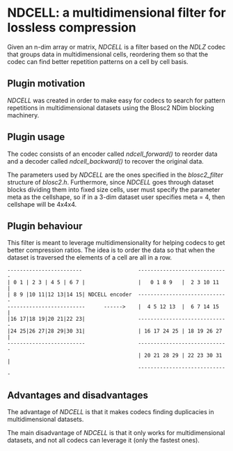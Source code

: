 NDCELL: a multidimensional filter for lossless compression
=============================================================================

Given an n-dim array or matrix, *NDCELL* is a filter based on the *NDLZ* codec
that groups data in multidimensional cells, reordering them so that the codec
can find better repetition patterns on a cell by cell basis.

Plugin motivation
--------------------

*NDCELL* was created in order to make easy for codecs to search for pattern
repetitions in multidimensional datasets using the Blosc2 NDim blocking machinery.

Plugin usage
-------------------

The codec consists of an encoder called *ndcell_forward()* to reorder data and
a decoder called *ndcell_backward()* to recover the original data.

The parameters used by *NDCELL* are the ones specified in the *blosc2_filter*
structure of *blosc2.h*.
Furthermore, since *NDCELL* goes through dataset blocks dividing them into fixed size cells,
user must specify the parameter meta as the cellshape, so if in a
3-dim dataset user specifies meta = 4, then cellshape will be 4x4x4. 

Plugin behaviour
-------------------

This filter is meant to leverage multidimensionality for helping codecs to get
better compression ratios. The idea is to order the data so that when the
dataset is traversed the elements of a cell are all in a row.

    ------------------------                  -----------------------------
    | 0 1 | 2 3 | 4 5 | 6 7 |                 |   0 1 8 9   |  2 3 10 11  |
    | 8 9 |10 11|12 13|14 15| NDCELL encoder  -----------------------------
    -------------------------      ------>    |  4 5 12 13  |  6 7 14 15  |
    |16 17|18 19|20 21|22 23|                 -----------------------------
    |24 25|26 27|28 29|30 31|                 | 16 17 24 25 | 18 19 26 27 |
    -------------------------                 -----------------------------
                                              | 20 21 28 29 | 22 23 30 31 |
                                              -----------------------------

Advantages and disadvantages
------------------------------

The advantage of *NDCELL* is that it makes codecs finding duplicacies in
multidimensional datasets.

The main disadvantage of *NDCELL* is that it only works for multidimensional
datasets, and not all codecs can leverage it (only the fastest ones).
